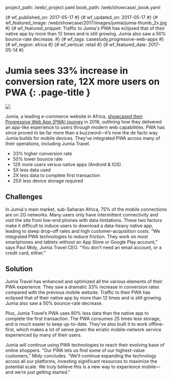 project_path: /web/_project.yaml book_path: /web/showcase/_book.yaml

{# wf_published_on: 2017-05-17 #} {# wf_updated_on: 2017-05-17 #} {# wf_featured_image: /web/showcase/2017/images/jumia/jumia-thumb_2x.jpg #} {# wf_featured_snippet: Traffic to Jumia's PWA has eclipsed that of their native app by more than 12 times and is still growing. Jumia also saw a 50% bounce-rate decrease. #} {# wf_tags: casestudy,progressive-web-apps #} {# wf_region: africa #} {# wf_vertical: retail #} {# wf_featured_date: 2017-05-14 #}

# Jumia sees 33% increase in conversion rate, 12X more users on PWA {: .page-title }

<img src="/web/showcase/2017/images/jumia/jumia-detail_2x.jpg" class="attempt-right" />

Jumia, a leading e-commerce website in Africa, [showcased their Progressive Web App (PWA) journey](/web/showcase/2016/jumia) in 2016, outlining how they delivered an app-like experience to users through modern web capabilities. PWA has since proved to be far more than a buzzword—it’s now the de facto way Jumia builds for mobile devices. They’ve integrated PWA across many of their operations, including Jumia Travel.

* 33% higher conversion rate
* 50% lower bounce rate
* 12X more users versus native apps (Android & IOS)
* 5X less data used
* 2X less data to complete first transaction
* 25X less device storage required

<div class="clearfix"></div>

## Challenges

In Jumia's main market, sub-Saharan Africa, 75% of the mobile connections are on 2G networks. Many users only have intermittent connectivity and visit the site from low-end phones with data limitations. These two factors make it difficult to induce users to download a data-heavy native app, leading to steep drop-off rates and high customer-acquisition costs. “We integrated PWA technologies to reduce friction. They work on most smartphones and tablets without an App Store or Google Play account,” says Paul Midy, Jumia Travel CEO. “You don’t need an email account, or a credit card, either.”

## Solution

Jumia Travel has enhanced and optimized all the various elements of their PWA experience. They saw a dramatic 33% increase in conversion rates compared with the previous mobile website. Traffic to their PWA has eclipsed that of their native app by more than 12 times and is still growing. Jumia also saw a 50% bounce-rate decrease.

Plus, Jumia Travel’s PWA uses 80% less data than the native app to complete the first transaction. The PWA consumes 25 times less storage, and is much easier to keep up-to-date. They’ve also built it to work offline-first, which makes a lot of sense given the erratic mobile-network service experienced by many of their users.

Jumia will continue using PWA technologies to reach their evolving base of online shoppers. "Our PWA lets us find some of our highest-value customers,” Midy concludes. “We’ll continue expanding the technology across all our platforms, investing significant resources to maximize the potential scale. We truly believe this is a new way to experience mobile—and we’re just getting started."